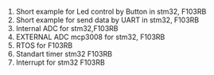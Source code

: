 1. Short example for Led control by Button in stm32, F103RB   
2. Short example for send data by UART in stm32, F103RB   
3. Internal ADC for stm32,F103RB  
4. EXTERNAL ADC mcp3008 for stm32, F103RB   
5. RTOS for F103RB 
6. Standart timer stm32 F103RB  
7. Interrupt for stm32 F103RB    
